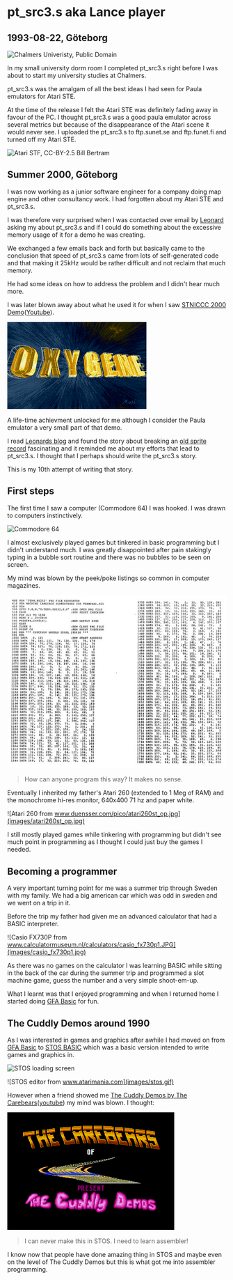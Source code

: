 # pt_src3.s aka Lance player

## 1993-08-22, Göteborg

![Chalmers Univeristy, Public Domain](https://upload.wikimedia.org/wikipedia/commons/thumb/d/d3/Chalmers_University_of_Technology.jpg/1024px-Chalmers_University_of_Technology.jpg)


In my small university dorm room I completed pt_src3.s right before I was about to start my university studies at Chalmers.

pt_src3.s was the amalgam of all the best ideas I had seen for Paula emulators for Atari STE.

At the time of the release I felt the Atari STE was definitely fading away in favour of the PC. I thought pt_src3.s was a good paula emulator across several metrics but because of the disappearance of the Atari scene it would never see. I uploaded the pt_src3.s to ftp.sunet.se and ftp.funet.fi and turned off my Atari STE.

![Atari STF, CC-BY-2.5 Bill Bertram](https://upload.wikimedia.org/wikipedia/commons/3/39/Atari_1040STf.jpg)

## Summer 2000, Göteborg

I was now working as a junior software engineer for a company doing map engine and other consultancy work. I had forgotten about my Atari STE and pt_src3.s.

I was therefore very surprised when I was contacted over email by [Leonard](https://demozoo.org/sceners/2527/) asking my about pt_src3.s and if I could do something about the excessive memory usage of it for a demo he was creating.

We exchanged a few emails back and forth but basically came to the conclusion that speed of pt_src3.s came from lots of self-generated code and that making it 25kHz would be rather difficult and not reclaim that much memory.

He had some ideas on how to address the problem and I didn't hear much more.

I was later blown away about what he used it for when I saw [STNICCC 2000 Demo](https://demozoo.org/productions/59549/)([Youtube](https://www.youtube.com/watch?v=nqVJWFNpTqA&t=20s)).

![STNICCC 2000 Demo](images/stnicc.png)

A life-time achievment unlocked for me although I consider the Paula emulator a very small part of that demo.

I read [Leonards blog](http://leonard.oxg.free.fr/) and found the story about breaking an [old sprite record](http://leonard.oxg.free.fr/record16/record16.html) fascinating and it reminded me about my efforts that lead to pt_src3.s. I thought that I perhaps should write the pt_src3.s story.

This is my 10th attempt of writing that story.

## First steps

The first time I saw a computer (Commodore 64) I was hooked. I was drawn to computers instinctively.

![Commodore 64](https://upload.wikimedia.org/wikipedia/commons/thumb/e/e9/Commodore-64-Computer-FL.jpg/1024px-Commodore-64-Computer-FL.jpg)

I almost exclusively played games but tinkered in basic programming but I didn't understand much. I was greatly disappointed after pain stakingly typing in a bubble sort routine and there was no bubbles to be seen on screen.

My mind was blown by the peek/poke listings so common in computer magazines.

![Code type in from biosrhythm.com](images/code-type-in.jpg)
> How can anyone program this way? It makes no sense.

Eventually I inherited my father's Atari 260 (extended to 1 Meg of RAM) and the monochrome hi-res monitor, 640x400 71 hz and paper white.

![Atari 260 from www.duensser.com/pico/atari260st_op.jpg](images/atari260st_op.jpg)

I still mostly played games while tinkering with programming but didn't see much point in programming as I thought I could just buy the games I needed.

## Becoming a programmer

A very important turning point for me was a summer trip through Sweden with my family. We had a big american car which was odd in sweden and we went on a trip in it.

Before the trip my father had given me an advanced calculator that had a BASIC interpreter.

![Casio FX730P from www.calculatormuseum.nl/calculators/casio_fx730p1.JPG](images/casio_fx730p1.jpg)

As there was no games on the calculator I was learning BASIC while sitting in the back of the car during the summer trip and programmed a slot machine game, guess the number and a very simple shoot-em-up.

What I learnt was that I enjoyed programming and when I returned home I started doing [GFA Basic](https://en.wikipedia.org/wiki/GFA_BASIC) for fun.

## The Cuddly Demos around 1990

As I was interested in games and graphics after awhile I had moved on from [GFA Basic](https://en.wikipedia.org/wiki/GFA_BASIC) to [STOS BASIC](https://en.wikipedia.org/wiki/STOS_BASIC) which was a basic version intended to write games and graphics in.

![STOS loading screen](https://upload.wikimedia.org/wikipedia/en/a/a9/STOS_BASIC_loading_screen.png)

![STOS editor from www.atarimania.com](images/stos.gif)

However when a friend showed me [The Cuddly Demos by The Carebears](https://demozoo.org/productions/76257/)([youtube](https://www.youtube.com/watch?v=5pRelt_CPVk)) my mind was blown. I thought:

![The Cuddly demos from demozoo](images/cuddly_demos.png)
> I can never make this in STOS. I need to learn assembler!

I know now that people have done amazing thing in STOS and maybe even on the level of The Cuddly Demos but this is what got me into assembler programming.
